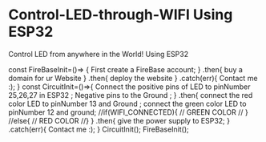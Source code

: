 # Control-LED-through-WIFI Using ESP32 
Control LED from anywhere in the World! Using ESP32 

const FireBaseInit=()=> { 
    First create a FireBase account;
    }
    .then{
    buy a domain for ur Website 
    }
    .then{
    deploy the website 
    }
    .catch(err){
       Contact me :);
    }
const CircuitInit=()=>{
    Connect the positive pins of LED to pinNumber 25,26,27 in ESP32 ;
    Negative pins to the Ground ;
    }
    .then{
    connect the red color LED to pinNumber 13 and Ground ;
    connect the green color LED to pinNumber 12 and ground;
    //if(WIFI_CONNECTED){
    //   GREEN COLOR
    // }
    //else{
    //    RED COLOR
    //}
    }
    .then{
    give the power supply to ESP32;
    }
    .catch(err){
       Contact me :);
    }
CircuitInit();
FireBaseInit();


   
